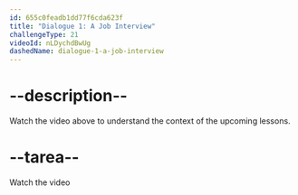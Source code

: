 ```yaml
---
id: 655c0feadb1dd77f6cda623f
title: "Dialogue 1: A Job Interview"
challengeType: 21
videoId: nLDychdBwUg
dashedName: dialogue-1-a-job-interview
---
```


# --description--

Watch the video above to understand the context of the upcoming lessons.

# --tarea--

Watch the video
